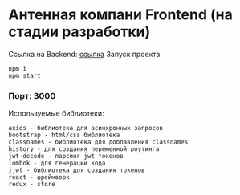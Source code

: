# Антенная компани Frontend (на стадии разработки)
Ссылка на Backend: [ссылка](https://github.com/Bygaga63/diploma)
Запуск проекта:
```
npm i
npm start
```
### Порт: 3000
Используемые библиотеки:
```
axios - библиотека для асинхронных запросов
bootstrap - html/css библиотека
classnames - библиотека для доблавления classnames
history - для создания переменной роутинга
jwt-decode - парсинг jwt токенов
lombok - для генерации кода
jjwt - библиотека для создания токенов
react - фреймворк
redux - store
```
